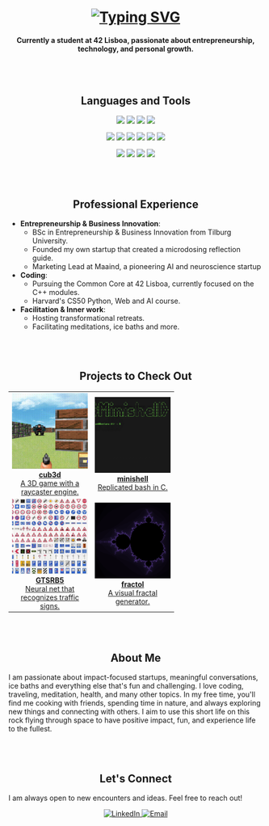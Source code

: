 <h1 align="center">
 <a href="https://git.io/typing-svg">
   <img src="http://readme-typing-svg.herokuapp.com?font=Montserrat&weight=800&size=27&letterSpacing=2px&duration=3000&pause=1000&color=217C0C&center=true&vCenter=true&random=false&width=435&lines=Hi%2C+I'm+Benian" alt="Typing SVG" />
 </a>
</h1>
<h4 align="center">
Currently a student at 42 Lisboa, passionate about entrepreneurship, technology, and personal growth.
</h4>

<br>
<br>
<div align="center" style="text-align: center;">
  <h2 align="center"> Languages and Tools </h2>
    <p>
      <img src="https://img.shields.io/badge/C-00599C?style=for-the-badge&logo=c&logoColor=white">
      <img src="https://img.shields.io/badge/C%2B%2B-00599C?style=for-the-badge&logo=c%2B%2B&logoColor=white">
	  <img src="https://img.shields.io/badge/Python-FFD43B?style=for-the-badge&logo=python&logoColor=blue">
      <img src="https://img.shields.io/badge/Shell_Script-121011?style=for-the-badge&logo=gnu-bash&logoColor=white">
    </p>
    <p>
      <img src="https://img.shields.io/badge/VIM-%2311AB00.svg?&style=for-the-badge&logo=vim&logoColor=white">
      <img src="https://img.shields.io/badge/GitHub-100000?style=for-the-badge&logo=github&logoColor=white">
      <img src="https://img.shields.io/badge/GIT-E44C30?style=for-the-badge&logo=git&logoColor=white">
      <img src="https://img.shields.io/badge/VirtualBox-21416b?style=for-the-badge&logo=VirtualBox&logoColor=white">
      <img src="https://img.shields.io/badge/mac%20os-000000?style=for-the-badge&logo=apple&logoColor=white">
      <img src="https://img.shields.io/badge/VSCode-0078D4?style=for-the-badge&logo=visual%20studio%20code&logoColor=white">
    </p>
    <p>
	  <img src="https://img.shields.io/badge/docker-%230db7ed.svg?style=for-the-badge&logo=docker&logoColor=white">
	  <img src="https://img.shields.io/badge/Linux-FCC624?style=for-the-badge&logo=linux&logoColor=black">
      <img src="https://img.shields.io/badge/Slack-4A154B?style=for-the-badge&logo=slack&logoColor=white">
      <img src="https://img.shields.io/badge/chatGPT-74aa9c?style=for-the-badge&logo=openai&logoColor=white">
    </p>
</div>

<br>
<br>
<h2 align="center">Professional Experience</h2>
<ul>
  <li><strong>Entrepreneurship & Business Innovation</strong>: 
    <ul>
      <li>BSc in Entrepreneurship & Business Innovation from Tilburg University.</li>
      <li>Founded my own startup that created a microdosing reflection guide.</li>
      <li>Marketing Lead at Maaind, a pioneering AI and neuroscience startup</li>
    </ul>
  <li><strong>Coding</strong>:
    <ul>
      <li>Pursuing the Common Core at 42 Lisboa, currently focused on the C++ modules.</li>
      <li>Harvard's CS50 Python, Web and AI course.</li>
    </ul>
  <li><strong>Facilitation & Inner work</strong>:
    <ul>
      <li>Hosting transformational retreats.</li>
      <li>Facilitating meditations, ice baths and more.</li>
    </ul>
  </li>
</ul>

<br>
<br>
<h2 align="center">Projects to Check Out</h2>

<table align="center">
  <tr>
    <td align="center" style="width: 150px; height: 200px;">
      <a href="https://github.com/btoksoez/cub3d" target="_blank">
        <img src="./imgs/cub3d.png" alt="cub3d" style="width: 150px; height: 150px; object-fit: cover;"><br>
        <strong>cub3d</strong><br>A 3D game with a raycaster engine.
      </a>
    </td>
    <td align="center" style="width: 150px; height: 200px;">
      <a href="https://github.com/btoksoez/minishell" target="_blank">
        <img src="./imgs/minishell_new.png" alt="minishell" style="width: 150px; height: 150px; object-fit: cover;"><br>
        <strong>minishell</strong><br>Replicated bash in C.
      </a>
    </td>
  </tr>
  <tr>
    <td align="center" style="width: 150px; height: 200px;">
      <a href="https://github.com/btoksoez/CS50AI" target="_blank">
        <img src="./imgs/street.png" alt="GTSRB5" style="width: 150px; height: 150px; object-fit: cover;"><br>
        <strong>GTSRB5</strong><br>Neural net that recognizes traffic signs.
      </a>
    </td>
    <td align="center" style="width: 150px; height: 200px;">
      <a href="https://github.com/btoksoez/fractol" target="_blank">
        <img src="./imgs/mandelbrot.png" alt="fractol" style="width: 150px; height: 150px; object-fit: cover;"><br>
        <strong>fractol</strong><br>A visual fractal generator.
      </a>
    </td>
  </tr>
</table>




<br>
<br>
<h2 align="center">About Me</h2>
<p>
I am passionate about impact-focused startups, meaningful conversations, ice baths and everything else that's fun and challenging. I love coding, traveling, meditation, health, and many other topics. In my free time, you'll find me cooking with friends, spending time in nature, and always exploring new things and connecting with others. I aim to use this short life on this rock flying through space to have positive impact, fun, and experience life to the fullest.
</p>

<br>
<br>
<h2 align="center">Let's Connect</h2>
<p>
I am always open to new encounters and ideas. Feel free to reach out!
</p>
<p align="center">
  <a href="https://www.linkedin.com/in/benian" target="_blank">
    <img src="https://img.shields.io/badge/LinkedIn-0A66C2?style=for-the-badge&logo=linkedin&logoColor=white" alt="LinkedIn">
  </a>
  <a href="mailto:btoksoez@gmail.com">
    <img src="https://img.shields.io/badge/Email-D14836?style=for-the-badge&logo=gmail&logoColor=white" alt="Email">
  </a>
</p>
